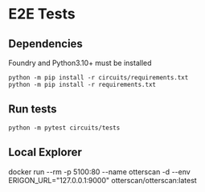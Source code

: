 # E2E Tests 

## Dependencies

Foundry and Python3.10+ must be installed
```
python -m pip install -r circuits/requirements.txt
python -m pip install -r requirements.txt
```


## Run tests
```
python -m pytest circuits/tests
```

## Local Explorer 
docker run --rm -p 5100:80 --name otterscan -d --env ERIGON_URL="127.0.0.1:9000" otterscan/otterscan:latest
